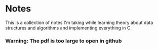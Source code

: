 # Notes
This is a collection of notes I'm taking while learning
theory about data structures and algorithms and implementing
everything in C.

### Warning: The pdf is too large to open in github
